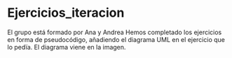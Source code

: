 # Ejercicios_iteracion

El grupo está formado por Ana y Andrea
Hemos completado los ejercicios en forma de pseudocódigo, añadiendo el diagrama UML en el ejercicio que lo pedïa. El diagrama viene en la imagen.
